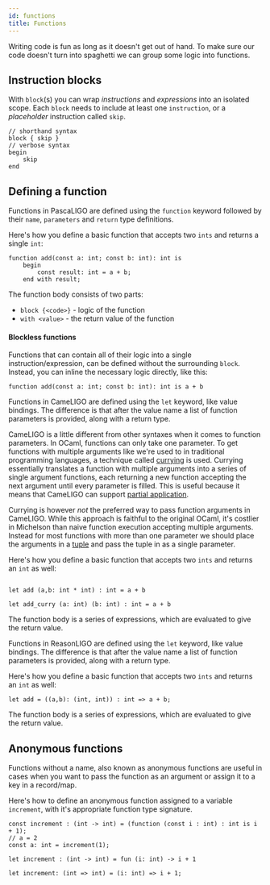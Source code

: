 ```yaml
---
id: functions
title: Functions
---
```


Writing code is fun as long as it doesn't get out of hand. To make sure our code doesn't turn into spaghetti we can group some logic into functions.

## Instruction blocks

With `block`(s) you can wrap *instructions* and *expressions* into an isolated scope.
Each `block` needs to include at least one `instruction`, or a *placeholder* instruction called `skip`.

<!--DOCUSAURUS_CODE_TABS-->
<!--Pascaligo-->

```pascaligo skip
// shorthand syntax
block { skip }
// verbose syntax
begin
    skip
end
```

<!--END_DOCUSAURUS_CODE_TABS-->

## Defining a function

<!--DOCUSAURUS_CODE_TABS-->
<!--Pascaligo-->

Functions in PascaLIGO are defined using the `function` keyword followed by their `name`, `parameters` and `return` type definitions.

Here's how you define a basic function that accepts two `ints` and returns a single `int`:


```pascaligo group=a
function add(const a: int; const b: int): int is 
    begin
        const result: int = a + b;
    end with result;
```

The function body consists of two parts:

- `block {<code>}` - logic of the function
- `with <value>` - the return value of the function

#### Blockless functions

Functions that can contain all of their logic into a single instruction/expression, can be defined without the surrounding `block`.
Instead, you can inline the necessary logic directly, like this:

```pascaligo group=b
function add(const a: int; const b: int): int is a + b
```

<!--CameLIGO-->

Functions in CameLIGO are defined using the `let` keyword, like value bindings.
The difference is that after the value name a list of function parameters is provided,
along with a return type.

CameLIGO is a little different from other syntaxes when it comes to function
parameters. In OCaml, functions can only take one parameter. To get functions
with multiple arguments like we're used to in traditional programming languages,
a technique called [currying](https://en.wikipedia.org/wiki/Currying) is used.
Currying essentially translates a function with multiple arguments into a series
of single argument functions, each returning a new function accepting the next
argument until every parameter is filled. This is useful because it means that
CameLIGO can support [partial application](https://en.wikipedia.org/wiki/Partial_application).

Currying is however *not* the preferred way to pass function arguments in CameLIGO.
While this approach is faithful to the original OCaml, it's costlier in Michelson
than naive function execution accepting multiple arguments. Instead for most
functions with more than one parameter we should place the arguments in a
[tuple](language-basics/sets-lists-tuples.md) and pass the tuple in as a single
parameter.

Here's how you define a basic function that accepts two `ints` and returns an `int` as well:

```cameligo group=b

let add (a,b: int * int) : int = a + b

let add_curry (a: int) (b: int) : int = a + b
```

The function body is a series of expressions, which are evaluated to give the return
value.


<!--ReasonLIGO-->

Functions in ReasonLIGO are defined using the `let` keyword, like value bindings.
The difference is that after the value name a list of function parameters is provided,
along with a return type.

Here's how you define a basic function that accepts two `ints` and returns an `int` as well:

```reasonligo group=b
let add = ((a,b): (int, int)) : int => a + b;
```

The function body is a series of expressions, which are evaluated to give the return
value.

<!--END_DOCUSAURUS_CODE_TABS-->

## Anonymous functions

Functions without a name, also known as anonymous functions are useful in cases when you want to pass the function as an argument or assign it to a key in a record/map.

Here's how to define an anonymous function assigned to a variable `increment`, with it's appropriate function type signature.
<!--DOCUSAURUS_CODE_TABS-->
<!--Pascaligo-->
```pascaligo group=c
const increment : (int -> int) = (function (const i : int) : int is i + 1);
// a = 2
const a: int = increment(1);
```

<!--CameLIGO-->
```cameligo group=c
let increment : (int -> int) = fun (i: int) -> i + 1
```

<!--ReasonLIGO-->
```reasonligo group=c
let increment: (int => int) = (i: int) => i + 1;
```

<!--END_DOCUSAURUS_CODE_TABS-->
